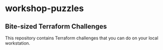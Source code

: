 # workshop-puzzles
## Bite-sized Terraform Challenges

This repository contains Terraform challenges that you can do on your local workstation.
